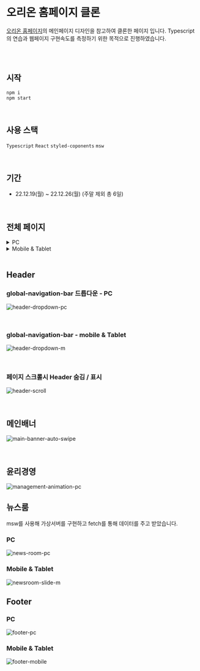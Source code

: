 # 오리온 홈페이지 클론
[오리온 홈페이지](https://www.orionworld.com/)의 메인페이지 디자인을 참고하여 클론한 페이지 입니다. 
Typescript의 연습과 웹페이지 구현속도를 측정하기 위한 목적으로 진행하였습니다.

<br/>
<br/>

## 시작
```
npm i
npm start
```
<br/>

## 사용 스택
`Typescript` `React` `styled-coponents` `msw`

<br/>

## 기간
* 22.12.19(월) ~ 22.12.26(월) (주말 제외 총 6일)
<br/>

## 전체 페이지
<details>
  <summary>PC</summary>
  <div markdown="1">
    <img alt='full page PC' src='https://user-images.githubusercontent.com/78804014/209741921-d4cf621e-e511-4567-9e19-6f31e213c6f6.png'/>
  </div>
</details>
<details>
  <summary>Mobile & Tablet</summary>
  <div markdown="1">
    <img alt='full page Mobile & Tablet' src='https://user-images.githubusercontent.com/78804014/209741953-4a52512f-ba7c-4bfc-8294-15cb43e297b8.png'/>
  </div>
</details>
<br/>

## Header
### global-navigation-bar 드롭다운 - PC
![header-dropdown-pc](https://user-images.githubusercontent.com/78804014/209742054-6ae3ad9e-11c9-4cb7-a6a6-709664c3f21f.gif)

<br/>

### global-navigation-bar - mobile & Tablet
![header-dropdown-m](https://user-images.githubusercontent.com/78804014/209742059-2b6c69df-352d-433a-a22c-6c732dce37a2.gif)

<br/>

### 페이지 스크롤시 Header 숨김 / 표시
![header-scroll](https://user-images.githubusercontent.com/78804014/209742064-eaa205c1-e7ae-40db-8613-00e0533459e0.gif)

<br/>

## 메인배너
![main-banner-auto-swipe](https://user-images.githubusercontent.com/78804014/209742071-a41d6661-3f96-47a5-a1a0-0a285e9f9781.gif)

<br/>

## 윤리경영
![management-animation-pc](https://user-images.githubusercontent.com/78804014/209742088-c710885c-d0f9-49c7-8a39-90d5ab202d23.gif)
<br/>

## 뉴스룸
msw를 사용해 가상서버를 구현하고 fetch를 통해 데이터를 주고 받았습니다.
### PC
![news-room-pc](https://user-images.githubusercontent.com/78804014/209742096-bb8a4b01-3def-4176-9b0f-264dd1df6f5b.gif)
<br/>

### Mobile & Tablet
![newsroom-slide-m](https://user-images.githubusercontent.com/78804014/209742102-b8809091-717f-4498-a5fc-23990f985fb5.gif)
<br/>

## Footer
### PC
![footer-pc](https://user-images.githubusercontent.com/78804014/209743132-af5b0a5b-bcd1-44e0-8a88-6ac8ab2b4fea.PNG)
<br/>

### Mobile & Tablet
![footer-mobile](https://user-images.githubusercontent.com/78804014/209743134-19d73fe9-86de-4ccc-879a-38c682b33183.PNG)

